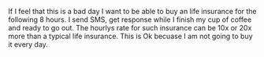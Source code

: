If I feel that this is a bad day I want to be able to buy an life insurance for the following 8 hours. I send SMS, get response while I finish my cup of coffee and ready to go out.
The hourlys rate for such insurance can be 10x or 20x  more than a typical life insurance. This is Ok becuase I am not going to buy it every day. 
